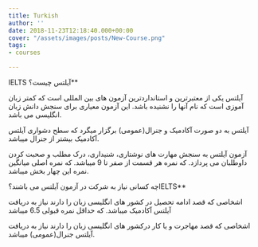 ```yaml
---
title: Turkish
author: ''
date: 2018-11-23T12:18:40.000+00:00
cover: "/assets/images/posts/New-Course.png"
tags:
- courses

---
```

IELTS  آیلتس چیست؟**

آیلتس یکی از معتبرترین و استانداردترین آزمون های بین المللی است که کمتر زبان آموزی است که  نام آنها را نشنیده باشد. این آزمون معیاری برای سنجش دانش زبان انگلیسی  می باشد.

آیلتس به دو صورت آکادمیک و جنرال(عمومی) برگزار میگرد که سطح دشواری آیلتس آکادمیک بیشتر از جنرال میباشد.

 آزمون آیلتس به سنجش مهارت های نوشتاری، شنیداری، درک مطلب و صحبت کردن داوطلبان می پردازد. که نمره هر قسمت از صفر تا 9 میباشد. که نمره اصلی میانگین نمره این چهار بخش میباشد.

چه کسانی نیاز به شرکت در آزمون آیلتس می باشند؟IELTS**

 اشخاصی که قصد ادامه تحصیل در کشور های انگلیسی زبان را دارند نیاز به دریافت آیلتس آکادمیک میباشد. که حداقل نمره قبولی 6.5 میباشد 

اشخاصی که قصد مهاجرت و یا کار درکشور های انگلیسی زبان را دارند نیاز به دریافت آیلتس جنرال(عمومی) میباشد. 
